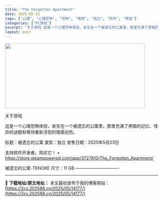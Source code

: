 ```yaml
---
title: "The Forgotten Apartment"
date: 2025-05-25
tags: ["心理", "心理恐怖", "恐怖", "情感", "独立", "软件", "黑暗"]
categories: ["PC游戏"]
excerpt: "关于游戏 这是一个心理恐怖体验，发生在一个被遗忘的公寓里，那里充满了黑暗的记忆、怪异的谜题和等待重新浮现的情感创伤。 标题：被遗忘的公寓 类型：独立 发售日期：2025年5月23日 支持软件开发者。购买它！ • https://store.steampowered.com/app/3727810/T&hellip;"
layout: post
---
```


<img src="https://2cy.202588.cn/wp-content/uploads/2025/05/2025052514544186.webp" alt="" width="460" height="215" class="aligncenter size-full wp-image-14158" />

关于游戏

这是一个心理恐怖体验，发生在一个被遗忘的公寓里，那里充满了黑暗的记忆、怪异的谜题和等待重新浮现的情感创伤。

标题：被遗忘的公寓
类型：独立
发售日期：2025年5月23日

支持软件开发者。购买它！
• https://store.steampowered.com/app/3727810/The_Forgotten_Apartment/

被遗忘的公寓-TENOKE
尺寸：11 GB
——————————- 

---
📖 **下载地址/原文地址：** 本文最初发布于我的博客网站：[https://2cy.202588.cn/2025/05/14177/](https://2cy.202588.cn/2025/05/14177/)
